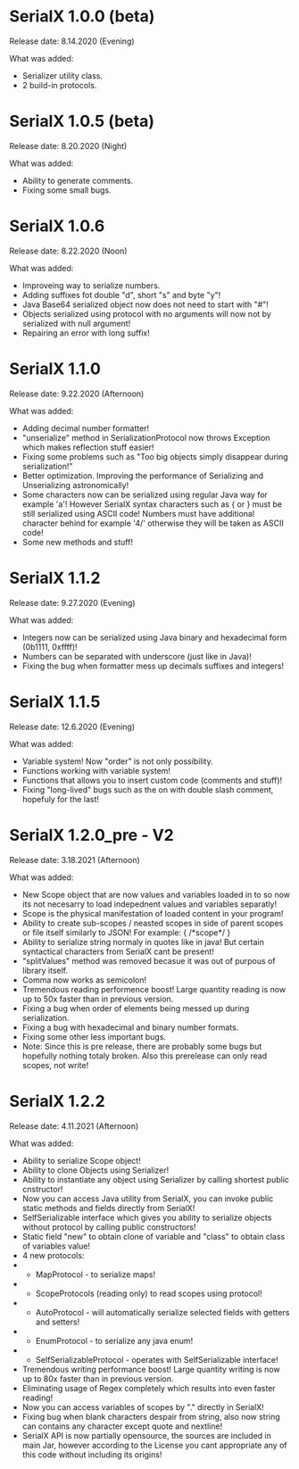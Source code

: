 # SerialX 1.0.0 (beta)

Release date: 8.14.2020 (Evening)

What was added:
* Serializer utility class.
* 2 build-in protocols.
#

# SerialX 1.0.5 (beta)

Release date: 8.20.2020 (Night)

What was added:
* Ability to generate comments.
* Fixing some small bugs.
#

# SerialX 1.0.6

Release date: 8.22.2020 (Noon)

What was added:
* Improveing way to serialize numbers.
* Adding suffixes fot double "d", short "s" and byte "y"!
* Java Base64 serialized object now does not need to start with "#"!
* Objects serialized using protocol with no arguments will now not by serialized with null argument!
* Repairing an error with long suffix!
#

# SerialX 1.1.0

Release date: 9.22.2020 (Afternoon)

What was added:
* Adding decimal number formatter!
* "unserialize" method in SerializationProtocol now throws Exception which makes reflection stuff easier!
* Fixing some problems such as "Too big objects simply disappear during serialization!"
* Better optimization. Improving the performance of Serializing and Unserializing astronomically!
* Some characters now can be serialized using regular Java way for example 'a'! However SerialX syntax characters such as { or } must be still serialized using ASCII code!
Numbers must have additional character behind for example '4/' otherwise they will be taken as ASCII code! 
* Some new methods and stuff!
#

# SerialX 1.1.2

Release date: 9.27.2020 (Evening)

What was added:
* Integers now can be serialized using Java binary and hexadecimal form (0b1111, 0xffff)!
* Numbers can be separated with underscore (just like in Java)!
* Fixing the bug when formatter mess up decimals suffixes and integers!
#

# SerialX 1.1.5

Release date: 12.6.2020 (Evening)

What was added:
* Variable system! Now "order" is not only possibility.
* Functions working with variable system!
* Functions that allows you to insert custom code (comments and stuff)!
* Fixing "long-lived" bugs such as the on with double slash comment, hopefuly for the last!
#

# SerialX 1.2.0_pre - V2

Release date: 3.18.2021 (Afternoon)

What was added:
* New Scope object that are now values and variables loaded in to so now its not necesarry to load indepednent values and variables separatly!
* Scope is the physical manifestation of loaded content in your program!
* Ability to create sub-scopes / neasted scopes in side of parent scopes or file itself similarly to JSON! For example: { \/\*scope\*\/ }
* Ability to serialize string normaly in quotes like in java! But certain syntactical characters from SerialX cant be present!
* "splitValues" method was removed becasue it was out of purpous of library itself.
* Comma now works as semicolon!
* Tremendous reading performence boost! Large quantity reading is now up to 50x faster than in previous version.
* Fixing a bug when order of elements being messed up during serialization.
* Fixing a bug with hexadecimal and binary number formats.
* Fixing some other less important bugs.
* Note: Since this is pre release, there are probably some bugs but hopefully nothing totaly broken. Also this prerelease can only read scopes, not write!
#

# SerialX 1.2.2

Release date: 4.11.2021 (Afternoon)

What was added:
* Ability to serialize Scope object!
* Ability to clone Objects using Serializer!
* Ability to instantiate any object using Serializer by calling shortest public cnstructor!
* Now you can access Java utility from SerialX, you can invoke public static methods and fields directly from SerialX!
* SelfSerializable interface which gives you ability to serialize objects without protocol by calling public constructors!
* Static field "new" to obtain clone of variable and "class" to obtain class of variables value!
* 4 new protocols:
* * MapProtocol - to serialize maps!
* * ScopeProtocols (reading only) to read scopes using protocol!
* * AutoProtocol - will automatically serialize selected fields with getters and setters!
* * EnumProtocol - to serialize any java enum!
* * SelfSerializableProtocol - operates with SelfSerializable interface!
* Tremendous writing performance boost! Large quantity writing is now up to 80x faster than in previous version.
* Eliminating usage of Regex completely which results into even faster reading!
* Now you can access variables of scopes by "." directly in SerialX!
* Fixing bug when blank characters despair from string, also now string can contains any character except quote and nextline!
* SerialX API is now partially opensource, the sources are included in main Jar, however according to the License you cant appropriate any of this code without including its origins!
#

